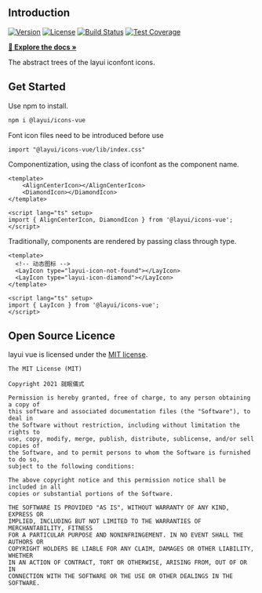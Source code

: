 ## Introduction

<p>  
  <a href="https://www.npmjs.com/package/@layui/icons-vue"><img src="https://img.shields.io/npm/v/@layui/icons-vue.svg?sanitize=true" alt="Version"></a>
  <a href="https://www.npmjs.com/package/@layui/icon-vue"><img src="https://img.shields.io/npm/l/@layui/icons-vue.svg?sanitize=true" alt="License"></a>
  <a href="https://travis-ci.org/sentsin/layui"><img alt="Build Status" src="https://img.shields.io/travis/sentsin/layui/master.svg"></a>
  <a href="https://coveralls.io/r/sentsin/layui?branch=master"><img alt="Test Coverage" src="https://img.shields.io/coveralls/sentsin/layui/master.svg"></a>
</p>  

**[🔶 Explore the docs »](http://layui-vue.pearadmin.com)**

The abstract trees of the layui iconfont icons.

## Get Started

Use npm to install.

```bash
npm i @layui/icons-vue
```
Font icon files need to be introduced before use

```
import "@layui/icons-vue/lib/index.css"
```

Componentization, using the class of iconfont as the component name.

```
<template>
    <AlignCenterIcon></AlignCenterIcon>
    <DiamondIcon></DiamondIcon>
</template>

<script lang="ts" setup>
import { AlignCenterIcon, DiamondIcon } from '@layui/icons-vue';
</script>
```

Traditionally, components are rendered by passing class through type.

```
<template>
  <!-- 动态图标 -->
  <LayIcon type="layui-icon-not-found"></LayIcon>
  <LayIcon type="layui-icon-diamond"></LayIcon>
</template>

<script lang="ts" setup>
import { LayIcon } from '@layui/icons-vue';
</script>
```

## Open Source Licence

layui vue is licensed under the [MIT license](https://opensource.org/licenses/MIT).

```
The MIT License (MIT)

Copyright 2021 就眠儀式

Permission is hereby granted, free of charge, to any person obtaining a copy of
this software and associated documentation files (the "Software"), to deal in
the Software without restriction, including without limitation the rights to
use, copy, modify, merge, publish, distribute, sublicense, and/or sell copies of
the Software, and to permit persons to whom the Software is furnished to do so,
subject to the following conditions:

The above copyright notice and this permission notice shall be included in all
copies or substantial portions of the Software.

THE SOFTWARE IS PROVIDED "AS IS", WITHOUT WARRANTY OF ANY KIND, EXPRESS OR
IMPLIED, INCLUDING BUT NOT LIMITED TO THE WARRANTIES OF MERCHANTABILITY, FITNESS
FOR A PARTICULAR PURPOSE AND NONINFRINGEMENT. IN NO EVENT SHALL THE AUTHORS OR
COPYRIGHT HOLDERS BE LIABLE FOR ANY CLAIM, DAMAGES OR OTHER LIABILITY, WHETHER
IN AN ACTION OF CONTRACT, TORT OR OTHERWISE, ARISING FROM, OUT OF OR IN
CONNECTION WITH THE SOFTWARE OR THE USE OR OTHER DEALINGS IN THE SOFTWARE.
```